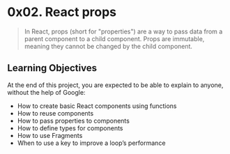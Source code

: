 # 0x02. React props
> In React, props (short for "properties") are a way to pass data from a parent component to a child component. Props are immutable, meaning they cannot be changed by the child component.

## Learning Objectives
At the end of this project, you are expected to be able to explain to anyone, without the help of Google:

* How to create basic React components using functions
* How to reuse components
* How to pass properties to components
* How to define types for components
* How to use Fragments
* When to use a key to improve a loop’s performance

